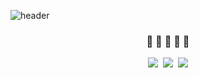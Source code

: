 ![header](https://capsule-render.vercel.app/api?type=wave&color=gradient&height=300&section=header&text=Hi,%20I'm%20Dooroo!&fontAlign=50&fontAlignY=70&fontSize=90)
 
<h3 align="center">🩵 🩵 🩵 🩵 🩵</h3>
<p align="center">
  <a href="https://blog.naver.com/doorooful"><img src="https://img.shields.io/badge/Personal%20Blog-11B48A?style=flat-square&logo=storyblok&logoColor=white&link=https://blog.naver.com/doorooful"/></a>&nbsp
  <a href="https://www.instagram.com/d_r0oo/"><img src="https://img.shields.io/badge/Instagram-E4405F?style=flat-square&logo=Instagram&logoColor=white&link=https://www.instagram.com/d_r0oo/"/></a>&nbsp
  <a href="mailto:codingdooroo@gmail.com"><img src="https://img.shields.io/badge/Gmail-d14836?style=flat-square&logo=Gmail&logoColor=white&link=codingdooroo@gmail.com"/></a>
</p>

<!--
**doorooful/doorooful** is a ✨ _special_ ✨ repository because its `README.md` (this file) appears on your GitHub profile.

Here are some ideas to get you started:

- 🔭 I’m currently working on ...
- 🌱 I’m currently learning ...
- 👯 I’m looking to collaborate on ...
- 🤔 I’m looking for help with ...
- 💬 Ask me about ...
- 📫 How to reach me: ...
- 😄 Pronouns: ...
- ⚡ Fun fact: ...
-->
